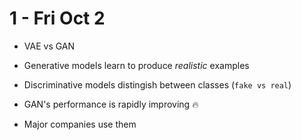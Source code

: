 # 1 - Fri Oct  2
- VAE vs GAN
- Generative models learn to produce *realistic* examples
- Discriminative models distingish between classes (`fake vs real`)

- GAN's performance is rapidly improving :fire:
- Major companies use them
